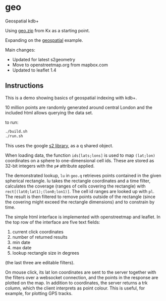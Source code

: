 # geo
Geospatial kdb+

Using [geo.zip](https://github.com/KxSystems/kdb/blob/master/e/geo.zip) from Kx as a starting point.

Expanding on the [geospatial](https://code.kx.com/q/cookbook/geospatial/) example.

Main changes:

* Updated for latest s2geometry
* Move to openstreetmap.org from mapbox.com
* Updated to leaflet 1.4

## Instructions

This is a demo showing basics of geospatial indexing with kdb+.

10 million points are randomly generated around central London and the included html allows querying the data set.

to run:

```bash
./build.sh
./run.sh
```

This uses the google [s2 library](https://github.com/google/s2geometry), as a q shared object.

When loading data, the function `ids[lats;lons]` is used to map `(lat;lon)` coordinates on a sphere to one-dimensional cell ids. These are stored as 32-bit integers with the `p#` attribute applied.

The demonstrated lookup, `lu` in `geo.q` retrieves points contained in the given spherical rectangle.
lu takes the rectangle coordinates and a time filter, calculates the coverage (ranges of cells covering the rectangle) with `rect[(lat0;lat1);(lon0;lon1)]`.
The cell id ranges are looked up with `pl`. The result is then filtered to remove points outside of the rectangle (since the covering might exceed the rectangle dimensions) and to constrain by time.

The simple html interface is implemented with openstreetmap and leaflet. In the top row of the interface are five text fields: 
1. current click coordinates
1. number of returned results
1. min date
1. max date
1. lookup rectangle size in degrees

(the last three are editable filters).

On mouse click, its lat lon coordinates are sent to the server together with the filters over a websocket connection, and the points in the response are plotted on the map. In addition to coordinates, the server returns a trk column, which the client interprets as point colour. This is useful, for example, for plotting GPS tracks.
